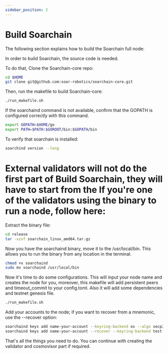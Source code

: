 ```yaml
---
sidebar_position: 2
---
```


# Build Soarchain

The following section explains how to build the Soarchain full node:

In order to build Soarchain, the source code is needed.

To do that,
Clone the Soarchain-core repo:
```sh
cd $HOME
git clone git@github.com:soar-robotics/soarchain-core.git
```

Then, run the makefile to build Soarchain-core:
```sh
./run_makefile.sh
```

If the soarchaind command is not available, confirm that the GOPATH is configured correctly with this command.
```sh
export GOPATH=$HOME/go
export PATH=$PATH:$GOROOT/bin:$GOPATH/bin
```

To verify that soarchain is installed:
```sh
soarchind version --long
```

# External validators will not do the first part of Build Soarchain, they will have to start from the If you're one of the validators using the binary to run a node, follow here:

Extract the binary file: 

```sh
cd release 
tar -xzvf soarchain_linux_amd64.tar.gz
```

Now you have the soarchaind binary, move it to the /usr/local/bin. This allows you to run the binary from any location in the terminal. 

```sh
chmod +x soarchaind
sudo mv soarchaind /usr/local/bin
```

Now it's time to do some configurations. This will input your node name and creates the node for you, moreover, this makefile will add persistent peers and timeout_commit to your config.toml. Also it will add some dependencies and testnet genesis file.
```sh
./run_makefile.sh
```

Add your accounts to the node; if you want to recover from a mnemonic, use the --recover option:

```sh
soarchaind keys add name-your-account --keyring-backend os --algo secp256k1
soarchaind keys add name-your-account --recover --keyring-backend test --algo secp256k1 
```

That's all the things you need to do. You can continue with creating the validator and cosmovisor part if required. 